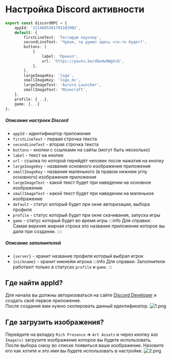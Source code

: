 # Настройка Discord активности

```ts [config.ts]
export const discordRPC = {
    appId: '1214685301793103902',
    default: {
        firstLineText: 'Тестирую лаунчер',
        secondLineText: 'Чувак, ты думал здесь что-то будет?',
        buttons: [
            {
                label: 'Прекол',
                url: 'https://youtu.be/dQw4w9WgXcQ',
            },
        ],
        largeImageKey: 'logo',
        smallImageKey: 'logo_mc',
        largeImageText: 'Aurora Launcher',
        smallImageText: 'Minecraft',
    },
    profile: {...},
    game: {...}
};
```

##### Описание настроек Discord

- `appId` - идентификатор приложения
- `firstLineText` - первая строчка текста
- `secondLineText` - вторая строчка текста
- `buttons` - кнопки с ссылками на сайты (могут быть несколько)
- `label` - текст на кнопке
- `url` - ссылка по которой перейдёт человек после нажатия на кнопку
- `largeImageKey` - название основного изображения приложения
- `smallImageKey` - название маленького (в правом нижнем углу основного) изображения приложения
- `largeImageText` - какой текст будет при наведении на основное изображение
- `smallImageText` - какой текст будет при наведении на маленькое изображение
- `default` - статус который будет при окне авторизации, выбора профиля
- `profile` - статус который будет при окне скачивания, запуска игры
- `game` - статус который будет во время игры
:::info Для справки:
Самая верхняя жирная строка это название приложение которое вы дали при создании.
::::

##### Описание заполнителей

- `{server}` - хранит название профиля который выбрал игрок
- `{nickname}` - хранит никнейм игрока
:::info Для справки:
Заполнители работают только в статусах `profile` и `game`.
:::

## Где найти appId?

Для начала вы должны авторизоваться на сайте [Discord Developer](https://discord.com/developers) и создать своё первое приложение.  
После создания вам нужно скопировать данный идентификатор.
![1.png](/discord-developer/1.webp)

## Где загрузить изображения?

Перейдите на вкладку `Rich Presence` => `Art Assets` и через кнопку `Add Image(s)` загрузите изображение которое вы будете использовать. После выбора снизу во списке появиться ваше изображение. Назовите его как хотите и это имя вы будете использовать в настройке.
![2.png](/discord-developer/2.webp)
